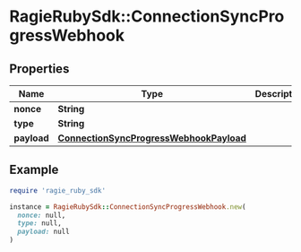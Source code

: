 # RagieRubySdk::ConnectionSyncProgressWebhook

## Properties

| Name | Type | Description | Notes |
| ---- | ---- | ----------- | ----- |
| **nonce** | **String** |  |  |
| **type** | **String** |  |  |
| **payload** | [**ConnectionSyncProgressWebhookPayload**](ConnectionSyncProgressWebhookPayload.md) |  |  |

## Example

```ruby
require 'ragie_ruby_sdk'

instance = RagieRubySdk::ConnectionSyncProgressWebhook.new(
  nonce: null,
  type: null,
  payload: null
)
```

